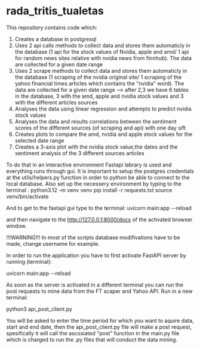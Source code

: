 # rada_tritis_tualetas
This repository contains code which:
1) Creates a database in postgresql
2) Uses 2 api calls methods to collect data and stores them automaticly in the database (1 api for the stock values of Nvidia, apple and amd/ 1 api for random news sites relative with nvidia news from finnhub). The data are collected for a given date range
3) Uses 2 scrape methods to collect data and stores them automaticly in the database (1 scraping of the nvidia original site/ 1 scraping of the yahoo financial times articles which contains the "nvidia" word). The data are collected for a given date range
--> after 2,3  we have 6 tables in the database, 3 with the amd, apple and nvidia stock values and 3 with the different articles sources
4) Analyses the data using linear regression and attempts to predict nvidia stock values 
5) Analyses the data and results correlations between the sentiment scores of the different sources (of scraping and api) with one day sift
6) Creates plots to compare the amd, nvidia and apple stock values for the selected date range
7) Creates a 3-axis plot with the nvidia stock value,the dates and the sentiment analysis of the 3 different sources articles

To do that in an interactive environment Fastapi labrary is used and everything runs through gui.
It is important to setup the postgres credentials at the utils/helpers.py function in order to python be able to connect to the local database. 
Also set up the necessery environment by typing to the terminal :
python3.12 -m venv venv
pip install -r requests.txt
source venv/bin/activate

And to get to the fastapi gui type to the terminal:
uvicorn main:app --reload
 
and then navigate to the http://127.0.0.1:8000/docs of the activated browser window. 


!!!WARNING!!! In most of the scripts database modifivations have to be made, change username for example. 


In order to run the application you have to first activate FastAPI server by running (terminal):

uvicorn main:app --reload

As soon as the server is activated in a different terminal you can run the post requests to mine data from the FT scaper and Yahoo API. Run in a new terminal: 

python3 api_post_client.py 

You will be asked to enter the time period for which you want to aquire data,  start and end date, then the api_post_client.py file will make a post request, spesifically it will call the ascosiated 
"post" function in the main.py file which is charged to run the .py files that will conduct the data mining. 